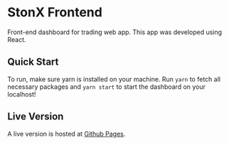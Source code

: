 # StonX Frontend

Front-end dashboard for trading web app. This app was developed using React.

## Quick Start

To run, make sure yarn is installed on your machine. Run `yarn` to fetch all necessary packages and `yarn start` to start the dashboard on your localhost!

## Live Version

A live version is hosted at [Github Pages](https://stonksdb.github.io/stonx_frontend/).
